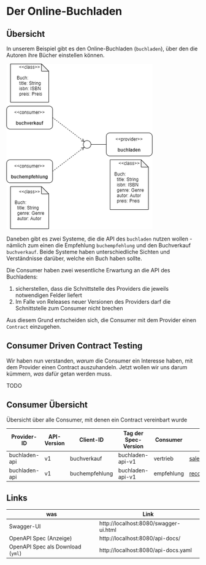 # Der Online-Buchladen


## Übersicht
In unserem Beispiel gibt es den Online-Buchladen (`buchladen`), über den die Autoren ihre Bücher einstellen können.

![gesamt](docs/gesamt.png "Gesamtübersicht")

Daneben gibt es zwei Systeme, die die API des `buchladen` nutzen wollen - nämlich zum einen die Empfehlung `buchempfehlung` und den Buchverkauf `buchverkauf`.
Beide Systeme haben unterschiedliche Sichten und Verständnisse darüber, welche ein Buch haben sollte.

Die Consumer haben zwei wesentliche Erwartung an die API des Buchladens:
1. sicherstellen, dass die Schnittstelle des Providers die jeweils notwendigen Felder liefert 
2. Im Falle von Releases neuer Versionen des Providers darf die Schnittstelle zum Consumer nicht brechen 

Aus diesem Grund entscheiden sich, die Consumer mit dem Provider einen `Contract` einzugehen. 


## Consumer Driven Contract Testing

Wir haben nun verstanden, _warum_ die Consumer ein Interesse haben, mit dem Provider einen Contract auszuhandeln. 
Jetzt wollen wir uns darum kümmern, _was_ dafür getan werden muss.

TODO

## Consumer Übersicht
Übersicht über alle Consumer, mit denen ein Contract vereinbart wurde

| Provider-ID | API-Version | Client-ID | Tag der Spec-Version | Consumer | Kontakt |
| --- | --- | --- | --- | --- | --- |
| buchladen-api | v1 | buchverkauf | buchladen-api-v1 | vertrieb | sales@example.com |
| buchladen-api | v1 | buchempfehlung | buchladen-api-v1 | empfehlung | recommendation@example.com |


## Links
| was | Link |
| --- | --- |
| Swagger-UI | http://localhost:8080/swagger-ui.html |
| OpenAPI Spec (Anzeige) | http://localhost:8080/api-docs/ |
| OpenAPI Spec als Download (`yml`) | http://localhost:8080/api-docs.yaml |
